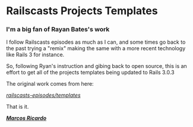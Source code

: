# Railscasts Projects Templates

### I'm a big fan of Rayan Bates's work

I follow Railscasts episodes as much as I can, and some times go back to the past
trying a "remix" making the same with a more recent technology like Rails 3 for instance.

So, following Ryan's instruction and gibing back to open source, this is an effort
to get all of the projects templates being updated to Rails 3.0.3

The original work comes from here:

_[railscasts-episodes/templates][rcet]_

That is it.

_**[Marcos Ricardo][mr]**_

[rcet]: https://github.com/ryanb/railscasts-episodes/tree/master/templates "ryanb/railscasts-episodes"
[mr]: http://marcric.com
